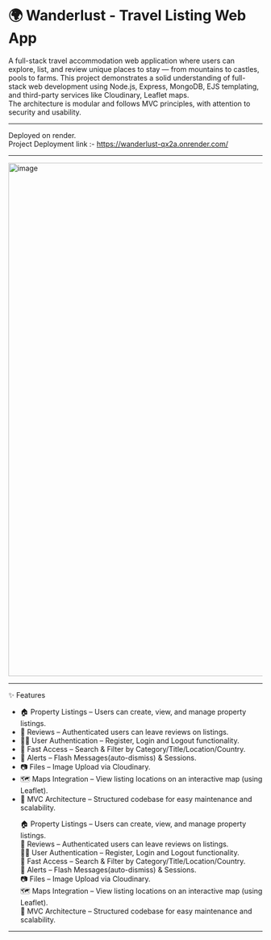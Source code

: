 # 🌍 Wanderlust - Travel Listing Web App
A full-stack travel accommodation web application where users can explore, list, and review unique places to stay — from mountains to castles, pools to farms.
This project demonstrates a solid understanding of full-stack web development using Node.js, Express, MongoDB, EJS templating, and third-party services like Cloudinary, Leaflet maps.   
The architecture is modular and follows MVC principles, with attention to security and usability.
<hr>

Deployed on render.<br>
Project Deployment link :- https://wanderlust-qx2a.onrender.com/
<hr>
<img width="1919" height="1017" alt="image" src="https://github.com/user-attachments/assets/338fe96a-fb5c-438f-9d50-8b2d7c801f5f" />
<hr>
✨ Features<br>
<ul>

<li>🏠 Property Listings – Users can create, view, and manage property listings.</li>
<li>📝 Reviews – Authenticated users can leave reviews on listings.</li>
<li>🧑‍💻 User Authentication – Register, Login and Logout functionality.</li>
<li>🔎 Fast Access – Search & Filter by Category/Title/Location/Country.</li>
<li>🔐 Alerts – Flash Messages(auto-dismiss) & Sessions.</li>
<li>📷 Files – Image Upload via Cloudinary.</li>
<li>🗺️ Maps Integration – View listing locations on an interactive map (using Leaflet).</li>
<li>🧭 MVC Architecture – Structured codebase for easy maintenance and scalability.</li>
  
🏠 Property Listings – Users can create, view, and manage property listings.<br>
📝 Reviews – Authenticated users can leave reviews on listings.<br>
🧑‍💻 User Authentication – Register, Login and Logout functionality.<br>
🔎 Fast Access – Search & Filter by Category/Title/Location/Country.<br>
🔐 Alerts – Flash Messages(auto-dismiss) & Sessions.<br>
📷 Files – Image Upload via Cloudinary.<br>
🗺️ Maps Integration – View listing locations on an interactive map (using Leaflet).<br>
🧭 MVC Architecture – Structured codebase for easy maintenance and scalability.<br>
</ul>
<hr>


